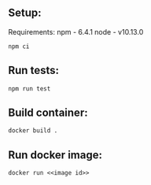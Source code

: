 
## Setup:

Requirements:
npm - 6.4.1
node - v10.13.0

```
npm ci
```

## Run tests:
```
npm run test
```


## Build container:
```
docker build .
```


## Run docker image:
```
docker run <<image id>>
```
